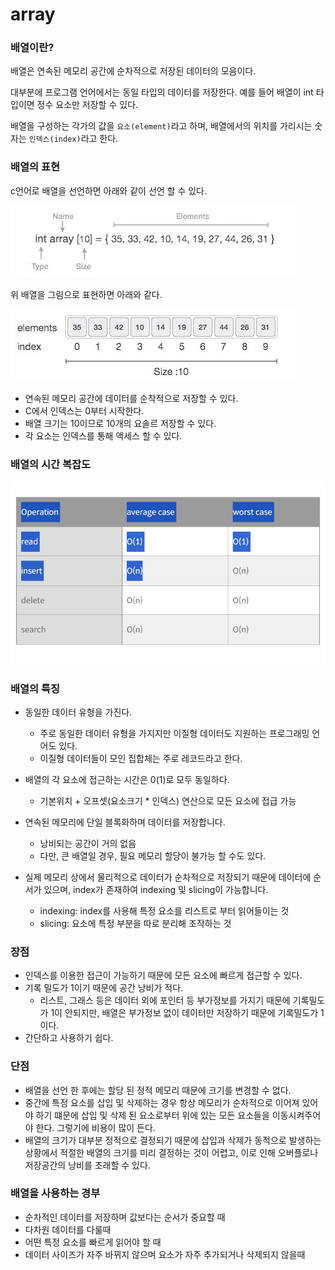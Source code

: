# array

### 배열이란?

배열은 연속된 메모리 공간에 순차적으로 저장된 데이터의 모음이다.

대부분에 프로그램 언어에서는 동일 타입의 데이터를 저장한다. 예를 들어 배열이 int 타입이면 정수 요소만 저장할 수 있다.

배열을 구성하는 각가의 값을 `요소(element)`라고 하며, 배열에서의 위치를 가리시는 숫자는 `인덱스(index)`라고 한다.

### 배열의 표현

c언어로 배열을 선언하면 아래와 같이 선언 할 수 있다.

![alt text](./img/arrayC.png)

위 배열을 그림으로 표현하면 아래와 같다.

![alt text](./img/array.png)

- 연속된 메모리 공간에 데이터를 순착적으로 저장할 수 있다.
- C에서 인덱스는 0부터 시작한다.
- 배열 크기는 10이므로 10개의 요솔르 저장할 수 있다.
- 각 요소는 인덱스를 통해 액세스 할 수 있다.

### 배열의 시간 복잡도

![alt text](./img/arrayTimeComplexity.png)

### 배열의 특징

- 동일한 데이터 유형을 가진다.

  - 주로 동일한 데이터 유형을 가지지만 이질형 데이터도 지원하는 프로그래밍 언어도 있다.
  - 이질형 데이터들이 모인 집합체는 주로 레코드라고 한다.

- 배열의 각 요소에 접근하는 시간은 0(1)로 모두 동일하다.

  - 기본위치 + 오프셋(요소크기 \* 인덱스) 연산으로 모든 요소에 접급 가능

- 연속된 메모리에 단일 블록화하며 데이터를 저장합니다.

  - 낭비되는 공간이 거의 없음
  - 다만, 큰 배열일 경우, 필요 메모리 할당이 불가능 할 수도 있다.

- 실제 메모리 상에서 물리적으로 데이터가 순차적으로 저장되기 때문에 데이터에 순서가 있으며, index가 존재하여 indexing 및 slicing이 가능합니다.
  - indexing: index를 사용해 특정 요소를 리스트로 부터 읽어들이는 것
  - slicing: 요소에 특정 부분을 따로 분리해 조작하는 것

### 장점

- 인덱스를 이용한 접근이 가능하기 때문에 모든 요소에 빠르게 접근할 수 있다.
- 기록 밀도가 1이기 때문에 공간 낭비가 적다.
  - 리스트, 그래스 등은 데이터 외에 포인터 등 부가정보를 가지기 때문에 기록밀도가 1이 안되지만, 배열은 부가정보 없이 데이터만 저장하기 때문에 기록밀도가 1이다.
- 간단하고 사용하기 쉽다.

### 단점

- 배열을 선언 한 후에는 할당 된 정적 메모리 때문에 크기를 변경할 수 없다.
- 중간에 특정 요소를 삽입 및 삭제하는 경우 항상 메모리가 순차적으로 이어져 있어야 하기 떄문에 삽입 및 삭제 된 요소로부터 위에 있는 모든 요소들을 이동시켜주어야 한다. 그렇기에 비용이 많이 든다.
- 배열의 크기가 대부분 정적으로 결정되기 때문에 삽입과 삭제가 동적으로 발생하는 상황에서 적절한 배열의 크기를 미리 결정하는 것이 어렵고, 이로 인해 오버플로나 저장공간의 낭비를 초래할 수 있다.

### 배열을 사용하는 경부

- 순차적인 데이터를 저장하며 값보다는 순서가 중요할 때
- 다차원 데이터를 다룰때
- 어떤 특정 요소를 빠르게 읽어야 할 때
- 데이터 사이즈가 자주 바뀌지 않으며 요소가 자주 추가되거나 삭제되지 않을때
